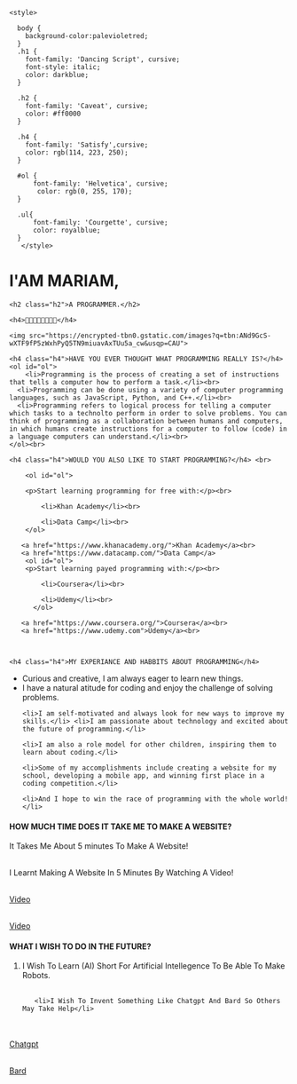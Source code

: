 

<head>
    <meta charset="UTF-8">
    <title>MARIAM THE PROGRAMMER</title>
  
    <style>

      body {
        background-color:palevioletred;
      }
      .h1 {
        font-family: 'Dancing Script', cursive;
        font-style: italic;
        color: darkblue;
      } 
    
      .h2 {
        font-family: 'Caveat', cursive;
        color: #ff0000
      } 
    
      .h4 {
        font-family: 'Satisfy',cursive;
        color: rgb(114, 223, 250);
      }

      #ol {
          font-family: 'Helvetica', cursive;
           color: rgb(0, 255, 170);
      }

      .ul{
          font-family: 'Courgette', cursive;
          color: royalblue;
      }
       </style>

<link rel="preconnect" href="https://fonts.googleapis.com">
<link rel="preconnect" href="https://fonts.gstatic.com" crossorigin>
<link href="https://fonts.googleapis.com/css2?family=Dancing+Script&display=swap" rel="stylesheet">

<link rel="preconnect" href="https://fonts.googleapis.com">
<link rel="preconnect" href="https://fonts.gstatic.com" crossorigin>
<link href="https://fonts.googleapis.com/css2?family=Caveat&family=Dancing+Script&display=swap" rel="stylesheet">

<link rel="preconnect" href="https://fonts.googleapis.com">
<link rel="preconnect" href="https://fonts.gstatic.com" crossorigin>
<link href="https://fonts.googleapis.com/css2?family=Caveat&family=Dancing+Script&family=Satisfy&display=swap" rel="stylesheet">

<link rel="preconnect" href="https://fonts.googleapis.com">
<link rel="preconnect" href="https://fonts.gstatic.com" crossorigin>
<link href="https://fonts.googleapis.com/css2?family=Amatic+SC&family=Caveat&family=Courgette&family=Dancing+Script&family=Satisfy&display=swap" rel="stylesheet">

<link rel="preconnect" href="https://fonts.googleapis.com">
<link rel="preconnect" href="https://fonts.gstatic.com" crossorigin>
<link href="https://fonts.googleapis.com/css2?family=Amatic+SC&family=Caveat&family=Courgette&family=Dancing+Script&family=Satisfy&display=swap" rel="stylesheet">


</head>

<body>
    <h1 class="h1">I'AM MARIAM,</h1>

    <h2 class="h2">A PROGRAMMER.</h2>

    <h4>💜🧡💛💚💙💗💕💝</h4>
    
    <img src="https://encrypted-tbn0.gstatic.com/images?q=tbn:ANd9GcS-wXTF9fP5zWxhPyQ5TN9miuavAxTUu5a_cw&usqp=CAU">

    <h4 class="h4">HAVE YOU EVER THOUGHT WHAT PROGRAMMING REALLY IS?</h4>
    <ol id="ol">
        <li>Programming is the process of creating a set of instructions that tells a computer how to perform a task.</li><br>
      <li>Programming can be done using a variety of computer programming languages, such as JavaScript, Python, and C++.</li><br>
      <li>Programming refers to logical process for telling a computer which tasks to a technolto perform in order to solve problems. You can think of programming as a collaboration between humans and computers, in which humans create instructions for a computer to follow (code) in a language computers can understand.</li><br>
    </ol><br>

    <h4 class="h4">WOULD YOU ALSO LIKE TO START PROGRAMMING?</h4> <br>    

        <ol id="ol">
             
        <p>Start learning programming for free with:</p><br>

            <li>Khan Academy</li><br>
            
            <li>Data Camp</li><br>
        </ol>

       <a href="https://www.khanacademy.org/">Khan Academy</a><br>
       <a href="https://www.datacamp.com/">Data Camp</a>
        <ol id="ol">
        <p>Start learning payed programming with:</p><br>

            <li>Coursera</li><br>

            <li>Udemy</li><br>
          </ol>

       <a href="https://www.coursera.org/">Coursera</a><br>
       <a href="https://www.udemy.com">Udemy</a><br>
        


    <h4 class="h4">MY EXPERIANCE AND HABBITS ABOUT PROGRAMMING</h4>

   <ul class="ul"> 
    <li>Curious and creative, I am always eager to learn new things.</li> <li> I have a natural atitude for coding and enjoy the challenge of solving problems.</li>

    <li>I am self-motivated and always look for new ways to improve my skills.</li> <li>I am passionate about technology and excited about the future of programming.</li>

    <li>I am also a role model for other children, inspiring them to learn about coding.</li>
   
    <li>Some of my accomplishments include creating a website for my school, developing a mobile app, and winning first place in a coding competition.</li>

    <li>And I hope to win the race of programming with the whole world!</li>

  </ul>

 <h4 class="h4">HOW MUCH TIME DOES IT TAKE ME TO MAKE A WEBSITE?</h4>

 It Takes Me About 5 minutes To Make A Website!<br><br>

 I Learnt Making A Website In 5 Minutes By Watching A Video!<br><br>

 <a href="https://www.youtube.com/watch?v=ghZZB_7HFS8">Video</a><br><br>

 <a href="https://www.youtube.com/watch?v=bd_T7EUTUhw">Video</a>

 <h4 class="h4">WHAT I WISH TO DO IN THE FUTURE?</h4>

 <ol id="ol">
       <li>I Wish To Learn (AI) Short For Artificial Intellegence To Be Able To Make Robots.</li><br>

       <li>I Wish To Invent Something Like Chatgpt And Bard So Others May Take Help</li>
 </ol><br><br>
 <a href="https://openai.com/chatgpt">Chatgpt</a><br><br>

 <a href="https://bard.google.com/">Bard</a>

